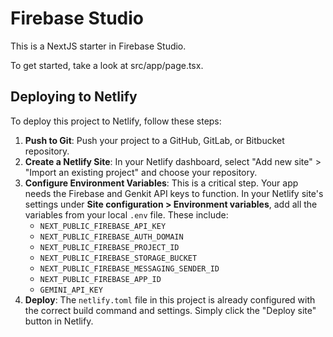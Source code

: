 # Firebase Studio

This is a NextJS starter in Firebase Studio.

To get started, take a look at src/app/page.tsx.

## Deploying to Netlify

To deploy this project to Netlify, follow these steps:

1.  **Push to Git**: Push your project to a GitHub, GitLab, or Bitbucket repository.
2.  **Create a Netlify Site**: In your Netlify dashboard, select "Add new site" > "Import an existing project" and choose your repository.
3.  **Configure Environment Variables**: This is a critical step. Your app needs the Firebase and Genkit API keys to function. In your Netlify site's settings under **Site configuration > Environment variables**, add all the variables from your local `.env` file. These include:
    *   `NEXT_PUBLIC_FIREBASE_API_KEY`
    *   `NEXT_PUBLIC_FIREBASE_AUTH_DOMAIN`
    *   `NEXT_PUBLIC_FIREBASE_PROJECT_ID`
    *   `NEXT_PUBLIC_FIREBASE_STORAGE_BUCKET`
    *   `NEXT_PUBLIC_FIREBASE_MESSAGING_SENDER_ID`
    *   `NEXT_PUBLIC_FIREBASE_APP_ID`
    *   `GEMINI_API_KEY`
4.  **Deploy**: The `netlify.toml` file in this project is already configured with the correct build command and settings. Simply click the "Deploy site" button in Netlify.
